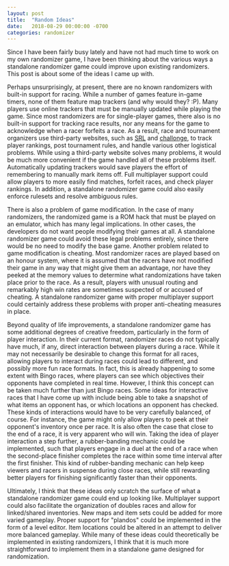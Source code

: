 ```yaml
---
layout: post
title:  "Random Ideas"
date:   2018-08-29 00:00:00 -0700
categories: randomizer
---
```


Since I have been fairly busy lately and have not had much time to work on my own randomizer game, I have been thinking about the various ways a standalone randomizer game could improve upon existing randomizers. This post is about some of the ideas I came up with.

Perhaps unsurprisingly, at present, there are no known randomizers with built-in support for racing. While a number of games feature in-game timers, none of them feature map trackers (and why would they? :P). Many players use online trackers that must be manually updated while playing the game. Since most randomizers are for single-player games, there also is no built-in support for tracking race results, nor any means for the game to acknowledge when a racer forfeits a race. As a result, race and tournament organizers use third-party websites, such as [SRL](http://www.speedrunslive.com/) and [challonge](https://challonge.com/), to track player rankings, post tournament rules, and handle various other logistical problems. While using a third-party website solves many problems, it would be much more convenient if the game handled all of these problems itself. Automatically updating trackers would save players the effort of remembering to manually mark items off. Full multiplayer support could allow players to more easily find matches, forfeit races, and check player rankings. In addition, a standalone randomizer game could also easily enforce rulesets and resolve ambiguous rules.

There is also a problem of game modification. In the case of many randomizers, the randomized game is a ROM hack that must be played on an emulator, which has many legal implications. In other cases, the developers do not want people modifying their games at all. A standalone randomizer game could avoid these legal problems entirely, since there would be no need to modify the base game. Another problem related to game modification is cheating. Most randomizer races are played based on an honour system, where it is assumed that the racers have not modified their game in any way that might give them an advantage, nor have they peeked at the memory values to determine what randomizations have taken place prior to the race. As a result, players with unusual routing and remarkably high win rates are sometimes suspected of or accused of cheating. A standalone randomizer game with proper multiplayer support could certainly address these problems with proper anti-cheating measures in place.

Beyond quality of life improvements, a standalone randomizer game has some additional degrees of creative freedom, particularly in the form of player interaction. In their current format, randomizer races do not typically have much, if any, direct interaction between players during a race. While it may not necessarily be desirable to change this format for all races, allowing players to interact during races could lead to different, and possibly more fun race formats. In fact, this is already happening to some extent with Bingo races, where players can see which objectives their opponents have completed in real time. However, I think this concept can be taken much further than just Bingo races. Some ideas for interactive races that I have come up with include being able to take a snapshot of what items an opponent has, or which locations an opponent has checked. These kinds of interactions would have to be very carefully balanced, of course. For instance, the game might only allow players to peek at their opponent's inventory once per race. It is also often the case that close to the end of a race, it is very apparent who will win. Taking the idea of player interaction a step further, a rubber-banding mechanic could be implemented, such that players engage in a duel at the end of a race when the second-place finisher completes the race within some time interval after the first finisher. This kind of rubber-banding mechanic can help keep viewers and racers in suspense during close races, while still rewarding better players for finishing significantly faster than their opponents.

Ultimately, I think that these ideas only scratch the surface of what a standalone randomizer game could end up looking like. Multiplayer support could also facilitate the organization of doubles races and allow for linked/shared inventories. New maps and item sets could be added for more varied gameplay. Proper support for "plandos" could be implemented in the form of a level editor. Item locations could be altered in an attempt to deliver more balanced gameplay. While many of these ideas could theoretically be implemented in existing randomizers, I think that it is much more straightforward to implement them in a standalone game designed for randomization.

